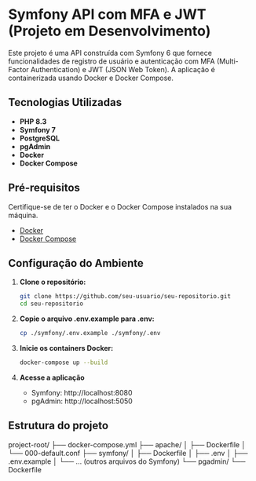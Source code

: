 # Symfony API com MFA e JWT (Projeto em Desenvolvimento)

Este projeto é uma API construída com Symfony 6 que fornece funcionalidades de registro de usuário e autenticação com MFA (Multi-Factor Authentication) e JWT (JSON Web Token). A aplicação é containerizada usando Docker e Docker Compose.

## Tecnologias Utilizadas

- **PHP 8.3**
- **Symfony 7**
- **PostgreSQL**
- **pgAdmin**
- **Docker**
- **Docker Compose**

## Pré-requisitos

Certifique-se de ter o Docker e o Docker Compose instalados na sua máquina.

- [Docker](https://docs.docker.com/get-docker/)
- [Docker Compose](https://docs.docker.com/compose/install/)


## Configuração do Ambiente

1. **Clone o repositório:**

   ```bash
   git clone https://github.com/seu-usuario/seu-repositorio.git
   cd seu-repositorio
   ```


2. **Copie o arquivo .env.example para .env:**

   ```bash
   cp ./symfony/.env.example ./symfony/.env
   ```


3. **Inicie os containers Docker:**

   ```bash
   docker-compose up --build
   ```

4. **Acesse a aplicação**

   * Symfony: http://localhost:8080
   * pgAdmin: http://localhost:5050


## Estrutura do projeto

project-root/
├── docker-compose.yml
├── apache/
│   ├── Dockerfile
│   └── 000-default.conf
├── symfony/
│   ├── Dockerfile
│   ├── .env
│   ├── .env.example
│   └── ... (outros arquivos do Symfony)
└── pgadmin/
    └── Dockerfile

